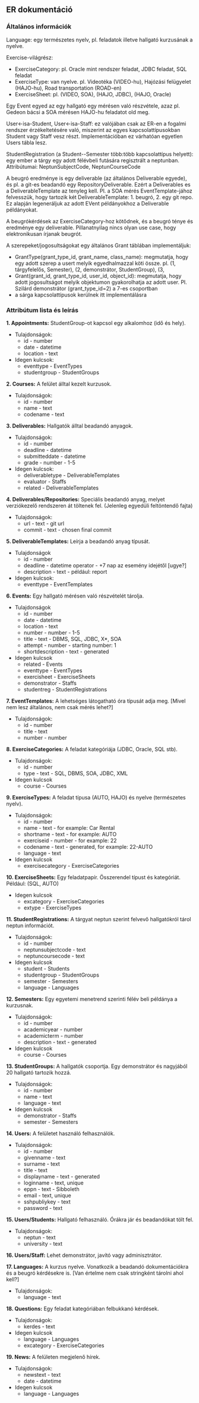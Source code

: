 ## ER dokumentáció

### Általános információk

Language: egy természetes nyelv, pl. feladatok illetve hallgató kurzusának a nyelve.

Exercise-világrész:

 - ExerciseCategory: pl. Oracle mint rendszer feladat, JDBC feladat, SQL feladat
 - ExerciseType: van nyelve. pl. Videotéka (VIDEO-hu), Hajózási felügyelet (HAJO-hu), Road transportation (ROAD-en)
 - ExerciseSheet: pl. (VIDEO, SOA), (HAJO, JDBC), (HAJO, Oracle)

Egy Event egyed az egy hallgató egy mérésen való részvétele,
azaz pl. Gedeon bácsi a SOA mérésen HAJO-hu feladatot old meg.


User<-isa-Student, User<-isa-Staff: ez valójában csak az ER-en a fogalmi rendszer érzékeltetésére való, miszerint az egyes kapcsolattípusokban Student vagy Staff vesz részt. Implementációban ez várhatóan egyetlen Users tábla lesz.

StudentRegistration (a Student--Semester több:több kapcsolattípus helyett): egy ember a tárgy egy adott félévbeli futására regisztrált a neptunban. Attribútumai: NeptunSubjectCode, NeptunCourseCode


A beugró eredménye is egy deliverable (az általános Deliverable egyede), és pl. a git-es beadandó egy RepositoryDeliverable. Ezért a Deliverables es a DeliverableTemplate az tenyleg kell.
Pl. a SOA mérés EventTemplate-jához felvesszük, hogy tartozik két DeliverableTemplate: 1. beugró, 2. egy git repo. Ez alapján legeneráljuk az adott EVent példányokhoz a Deliverable példányokat.

A beugrókérdések az ExerciseCategory-hoz kötődnek, és a beugró ténye és eredménye egy deliverable. Pillanatnyilag nincs olyan use case, hogy elektronikusan írjanak beugrót.



A szerepeket/jogosultságokat egy általános Grant táblában implementáljuk:

 - GrantType(grant_type_id, grant_name, class_name): megmutatja, hogy egy adott szerep a usert melyik egyedhalmazzal köti össze.
   pl. (1, tárgyfelelős, Semester), (2, demonstrátor, StudentGroup), (3,
 - Grant(grant_id, grant_type_id, user_id, object_id): megmutatja, hogy adott jogosultságot melyik objektumon gyakorolhatja az adott user. Pl. Szilárd demonstrátor (grant_type_id=2) a 7-es csoportban
 - a sárga kapcsolattípusok kerülnek itt implementálásra

### Attribútum lista és leírás
 	
**1. Appointments:** StudentGroup-ot kapcsol egy alkalomhoz (idő és hely).
- Tulajdonságok:
   * id - number
   * date - datetime
   * location - text
 - Idegen kulcsok:
   * eventtype - EventTypes
   * studentgroup - StudentGroups
 
**2. Courses:** A felület álltal kezelt kurzusok.
- Tulajdonságok:
  * id - number
  * name - text
  * codename - text

**3. Deliverables:** Hallgatók álltal beadandó anyagok.
- Tulajdonságok:
  * id - number
  * deadline - datetime
  * submitteddate - datetime
  * grade - number - 1-5
- Idegen kulcsok:
  * deliverabletype - DeliverableTemplates
  * evaluator - Staffs
  * related - DeliverableTemplates
  
**4. Deliverables/Repositories:** Speciális beadandó anyag, melyet verziókezelő rendszeren át töltenek fel. 
(Jelenleg egyedüli feltöntendő fajta)
- Tulajdonságok:
  * url - text - git url
  * commit - text - chosen final commit
  
**5. DeliverableTemplates:** Leírja a beadandó anyag típusát.
- Tulajdonságok
  * id - number
  * deadline - datetime operator - +7 nap az esemény idejétől [ugye?]
  * description - text - például: report
- Idegen kulcsok:
  * eventtype - EventTemplates
  
**6. Events:** Egy hallgató mérésen való részvételét tárolja.
- Tulajdonságok
  * id - number
  * date - datetime
  * location - text
  * number - number - 1-5
  * title - text - DBMS, SQL, JDBC, X*, SOA
  * attempt - number - starting number: 1
  * shortdescription - text - generated
- Idegen kulcsok
  * related - Events
  * eventtype - EventTypes
  * exercisheet - ExerciseSheets
  * demonstrator - Staffs
  * studentreg - StudentRegistrations
  
**7. EventTemplates:** A lehetséges látogatható óra típusát adja meg. [Mivel nem lesz általános, nem csak mérés lehet?]
- Tulajdonságok:
  * id - number
  * title - text
  * number - number
  
**8. ExerciseCategories:** A feladat kategóriája (JDBC, Oracle, SQL stb).
- Tulajdonságok:
  * id - number
  * type - text - SQL, DBMS, SOA, JDBC, XML
- Idegen kulcsok
  * course - Courses
  
**9. ExerciseTypes:** A feladat típusa (AUTO, HAJO) és nyelve (természetes nyelv).
- Tulajdonságok:
  * id - number
  * name - text - for example: Car Rental
  * shortname - text - for example: AUTO
  * exerciseid - number - for example: 22
  * codename - text - generated, for example: 22-AUTO
  * language - text
- Idegen kulcsok
  * exercisecategory - ExerciseCategories
  
**10. ExerciseSheets:** Egy feladatpapír. Összerendel típust és kategóriát. Például: (SQL, AUTO)
- Idegen kulcsok
  * excategory - ExerciseCategories
  * extype - ExerciseTypes
  
**11. StudentRegistrations:** A tárgyat neptun szerint felvevő hallgatókról tárol neptun információt.
- Tulajdonságok:
  * id - number
  * neptunsubjectcode - text
  * neptuncoursecode - text
- Idegen kulcsok
  * student - Students
  * studentgroup - StudentGroups
  * semester - Semesters
  * language - Languages 
  
**12. Semesters:** Egy egyetemi menetrend szerinti félév beli példánya a kurzusnak.
- Tulajdonságok:
  * id - number
  * academicyear - number
  * academicterm - number
  * description - text - generated
- Idegen kulcsok
  * course - Courses
  
**13. StudentGroups:** A hallgatók csoportja. Egy demonstrátor és nagyjából 20 hallgató tartozik hozzá.
- Tulajdonságok:
  * id - number
  * name - text
  * language - text
- Idegen kulcsok
  * demonstrator - Staffs
  * semester - Semesters
  
**14. Users:** A felületet használó felhasználók.
- Tulajdonságok:
  * id - number
  * givenname - text
  * surname - text
  * title - text
  * displayname - text - generated
  * loginname - text, unique
  * eppn - text - Sibboleth
  * email - text, unique
  * sshpubliykey - text
  * password - text
  
**15. Users/Students:** Hallgató felhasználó. Órákra jár és beadandókat tölt fel.
- Tulajdonságok:
  * neptun - text
  * university - text
  
**16. Users/Staff:** Lehet demonstrátor, javító vagy adminisztrátor.

**17. Languages:** A kurzus nyelve. Vonatkozik a beadandó dokumentációkra és a beugró kérdésekre is. [Van értelme nem csak stringként tárolni ahol kell?]
- Tulajdonságok:
  * language - text

**18. Questions:** Egy feladat kategóriában felbukkanó kérdések.
- Tulajdonságok:
  * kerdes - text
- Idegen kulcsok
  * language - Languages
  * excategory - ExerciseCategories
  
  
**19. News:** A felületen megjelenő hírek.
- Tulajdonságok:
  * newstext - text
  * date - datetime
- Idegen kulcsok
  * language - Languages
  


